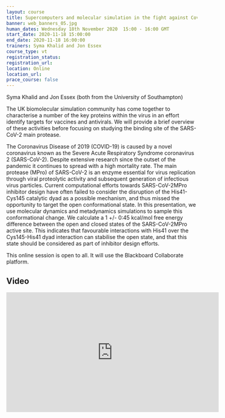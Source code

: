 ```yaml
---
layout: course
title: Supercomputers and molecular simulation in the fight against Covid19 - Exploring the binding site of the SARS-CoV-2 main protease using high performance computing
banner: web_banners_05.jpg
human_dates: Wednesday 18th November 2020  15:00 - 16:00 GMT
start_date: 2020-11-18 15:00:00
end_date: 2020-11-18 16:00:00
trainers: Syma Khalid and Jon Essex 
course_type: vt
registration_status:
registration_url:
location: Online
location_url:
prace_course: false
---
```


Syma Khalid and Jon Essex (both from the University of Southampton) 

The UK biomolecular simulation community has come together to characterise a number of the key proteins within the virus in an effort identify targets for vaccines and antivirals. We will provide a brief overview of these activities before focusing on studying the binding site of the SARS-CoV-2 main protease.
 
The Coronavirus Disease of 2019 (COVID-19) is caused by a novel coronavirus known as the Severe Acute Respiratory Syndrome coronavirus 2 (SARS-CoV-2). Despite extensive research since the outset of the pandemic it continues to spread with a high mortality rate. The main protease (MPro) of SARS-CoV-2 is an enzyme essential for virus replication through viral proteolytic activity and subsequent generation of infectious virus particles. Current computational efforts towards SARS-CoV-2MPro inhibitor design have often failed to consider the disruption of the His41-Cys145 catalytic dyad as a possible mechanism,  and thus missed the opportunity to target the open conformational state. In this presentation, we use molecular dynamics and metadynamics simulations to sample  this conformational change. We calculate a 1 +/- 0:45 kcal/mol free energy difference between the open and closed states of the SARS-CoV-2MPro active site. This indicates that favourable interactions with His41 over the Cys145-His41 dyad interaction can stabilise the open state, and that this state should be considered as part of inhibitor design efforts.

This online session is open to all. It will use the Blackboard Collaborate platform.



<section id="service">

<!--

  <div class="row ">	

      <div class="col-xs-6 col-sm-4">
        <a class="ar2_linkbox ar2_linkbox-teal" 
          href="https://eu.bbcollab.com/guest/18637d90ea6d4c6e9f65aaef7f7e2aab">
          <strong>Join Session</strong><br/>
          Join this online session in your browser
        </a>
      </div>

      <div class="col-xs-6 col-sm-4">
        <a class="ar2_linkbox ar2_linkbox-green" href="courses/"
           href="myevents.ics">
          <strong>Add to Calendar</strong><br/>
          Download ICS file to add this event to your calendar complete with join link
        </a>
      </div>

											
    </div>

-->



<h2><a name="video">Video</a></h2>

<div>

<iframe title="Video"  width="560" height="315" src="https://www.youtube.com/embed/nsbXyVBzM4U" frameborder="0" allow="accelerometer; autoplay; encrypted-media; gyroscope; picture-in-picture" allowfullscreen></iframe>

</div>



<!--

<section id="service">
  <div class="container">
    <div class="row ">	



      <div class="col-xs-6 col-sm-4">
        <a class="ar2_linkbox ar2_linkbox-teal" href="  ">
          <strong>Transcript</strong><br/>
          Download a transcript of the video audio
        </a>
      </div>



      <div class="col-xs-6 col-sm-4">
        <a class="ar2_linkbox ar2_linkbox-green" href="courses/"
           href="ARCHER2_Training_VT.pdf">
          <strong>Slides</strong><br/>
          Download pdf of the presentation.
        </a>
      </div>
										
    </div>
  </div>
</section>
-->
